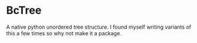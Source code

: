 
BcTree
======

A native python unordered tree structure. I found myself writing variants of this
a few times so why not make it a package.
